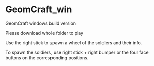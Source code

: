 # GeomCraft_win
GeomCraft windows build version

Please download whole folder to play

Use the right stick to spawn a wheel of the soldiers and their info. 

To spawn the soldiers, use right stick + right bumper or the four face buttons on the corresponding positions.
